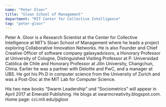 ```yaml
---
name: "Peter Gloor"
title: "Sloan School of Management"
department: "MIT Center for Collective Intelligence"
tag: "peter-gloor"
---
```

<p>
  Peter A. Gloor is a Research Scientist at the Center for Collective Intelligence at MIT&rsquo;s Sloan School of Management where he leads a project exploring Collaborative Innovation Networks.  He is also Founder and Chief Creative Officer of software company galaxyadvisors, a Honorary Professor at University of Cologne, Distinguished Visiting Professor at P. Universidad Católica de Chile and Honorary Professor at Jilin University, Changchun, China. Earlier he was a partner with Deloitte and PwC, and a manager at UBS. He got his Ph.D in computer science from the University of Zurich and was a Post-Doc at the MIT Lab for Computer Science.
</p>
<p>
  His two new books &ldquo;Swarm Leadership&rdquo; und &ldquo;Sociometrics&rdquo; will appear in April 2017 at Emerald Publishing. He blogs at swarmcreativity.blogspot.com. Home page: cci.mit.edu/pgloor
</p>
